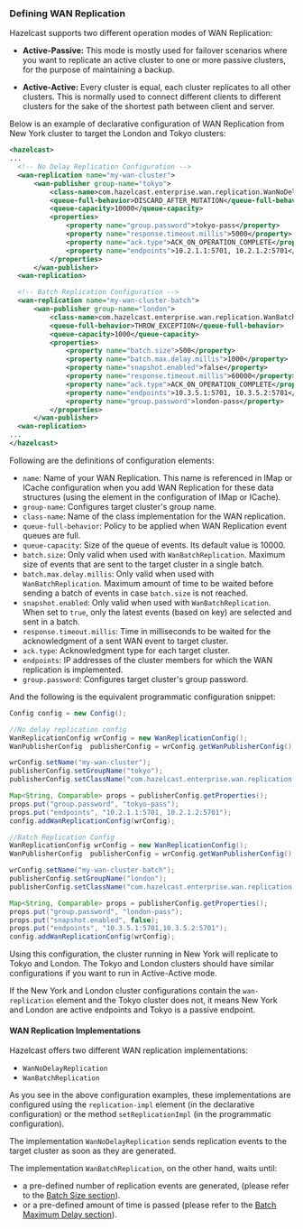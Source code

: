 
### Defining WAN Replication

Hazelcast supports two different operation modes of WAN Replication:

- **Active-Passive:** This mode is mostly used for failover scenarios where you want to replicate an active cluster to one
  or more passive clusters, for the purpose of maintaining a backup.

- **Active-Active:** Every cluster is equal, each cluster replicates to all other clusters. This is normally used to connect
  different clients to different clusters for the sake of the shortest path between client and server.

Below is an example of declarative configuration of WAN Replication from New York cluster to target the London and Tokyo clusters:

```xml
<hazelcast>
...
  <!-- No Delay Replication Configuration -->
  <wan-replication name="my-wan-cluster">
      <wan-publisher group-name="tokyo">
          <class-name>com.hazelcast.enterprise.wan.replication.WanNoDelayReplication</class-name>
          <queue-full-behavior>DISCARD_AFTER_MUTATION</queue-full-behavior>
          <queue-capacity>10000</queue-capacity>
          <properties> 
              <property name="group.password">tokyo-pass</property>
              <property name="response.timeout.millis">5000</property>
              <property name="ack.type">ACK_ON_OPERATION_COMPLETE</property>
              <property name="endpoints">10.2.1.1:5701, 10.2.1.2:5701</property>
          </properties>
      </wan-publisher>
  <wan-replication>

  <!-- Batch Replication Configuration -->
  <wan-replication name="my-wan-cluster-batch">
      <wan-publisher group-name="london">
          <class-name>com.hazelcast.enterprise.wan.replication.WanBatchReplication</class-name>
          <queue-full-behavior>THROW_EXCEPTION</queue-full-behavior>
          <queue-capacity>1000</queue-capacity>
          <properties>
              <property name="batch.size">500</property>
              <property name="batch.max.delay.millis">1000</property>
              <property name="snapshot.enabled">false</property>
              <property name="response.timeout.millis">60000</property>
              <property name="ack.type">ACK_ON_OPERATION_COMPLETE</property>
              <property name="endpoints">10.3.5.1:5701, 10.3.5.2:5701</property>
              <property name="group.password">london-pass</property>
          </properties>
      </wan-publisher>
  <wan-replication>
...
</hazelcast>
```

Following are the definitions of configuration elements:

- `name`: Name of your WAN Replication. This name is referenced in IMap or ICache configuration when you add WAN Replication for these data structures (using the element <wan-replication-ref> in the configuration of IMap or ICache).
- `group-name`: Configures target cluster's group name.
- `class-name`: Name of the class implementation for the WAN replication.
- `queue-full-behavior`: Policy to be applied when WAN Replication event queues are full.
- `queue-capacity`: Size of the queue of events. Its default value is 10000.
- `batch.size`: Only valid when used with `WanBatchReplication`. Maximum size of events that are sent to the target cluster in a single batch.
- `batch.max.delay.millis`: Only valid when used with `WanBatchReplication`. Maximum amount of time to be waited before sending a batch of events in case `batch.size` is not reached. 
- `snapshot.enabled`: Only valid when used with `WanBatchReplication`. When set to `true`, only the latest events (based on key) are selected and sent in a batch.
- `response.timeout.millis`: Time in milliseconds to be waited for the acknowledgment of a sent WAN event to target cluster. 
- `ack.type`: Acknowledgment type for each target cluster.
- `endpoints`: IP addresses of the cluster members for which the WAN replication is implemented.
- `group.password`: Configures target cluster's group password.



And the following is the equivalent programmatic configuration snippet:

```java
Config config = new Config();

//No delay replication config
WanReplicationConfig wrConfig = new WanReplicationConfig();
WanPublisherConfig  publisherConfig = wrConfig.getWanPublisherConfig();

wrConfig.setName("my-wan-cluster");
publisherConfig.setGroupName("tokyo");
publisherConfig.setClassName("com.hazelcast.enterprise.wan.replication.WanNoDelayReplication");

Map<String, Comparable> props = publisherConfig.getProperties();
props.put("group.password", "tokyo-pass");
props.put("endpoints", "10.2.1.1:5701, 10.2.1.2:5701");
config.addWanReplicationConfig(wrConfig);

//Batch Replication Config
WanReplicationConfig wrConfig = new WanReplicationConfig();
WanPublisherConfig  publisherConfig = wrConfig.getWanPublisherConfig();

wrConfig.setName("my-wan-cluster-batch");
publisherConfig.setGroupName("london");
publisherConfig.setClassName("com.hazelcast.enterprise.wan.replication.WanBatchReplication");

Map<String, Comparable> props = publisherConfig.getProperties();
props.put("group.password", "london-pass");
props.put("snapshot.enabled", false);
props.put("endpoints", "10.3.5.1:5701,10.3.5.2:5701"); 
config.addWanReplicationConfig(wrConfig);
```


Using this configuration, the cluster running in New York will replicate to Tokyo and London. The Tokyo and London clusters should
have similar configurations if you want to run in Active-Active mode.

If the New York and London cluster configurations contain the `wan-replication` element and the Tokyo cluster does not, it means
New York and London are active endpoints and Tokyo is a passive endpoint.

#### WAN Replication Implementations

Hazelcast offers two different WAN replication implementations: 

- `WanNoDelayReplication` 
- `WanBatchReplication`

As you see in the above configuration examples, these implementations are configured using the `replication-impl` element (in the declarative configuration) or the method `setReplicationImpl` (in the programmatic configuration).


The implementation `WanNoDelayReplication` sends replication events to the target cluster as soon as they are generated.

The implementation `WanBatchReplication`, on the other hand, waits until:

-  a pre-defined number of replication events are generated, (please refer to the [Batch Size section](#batch-size)).
- or a pre-defined amount of time is passed (please refer to the [Batch Maximum Delay section](#batch-maximum-delay)).



